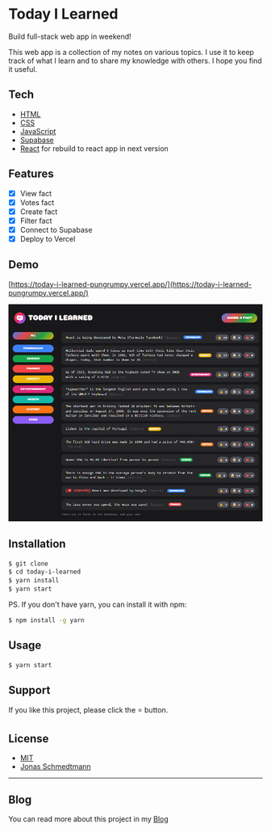 # Today I Learned

Build full-stack web app in weekend!

This web app is a collection of my notes on various topics. I use it to keep track of what I learn and to share my knowledge with others. I hope you find it useful.

## Tech

- [HTML](https://developer.mozilla.org/en-US/docs/Web/HTML)
- [CSS](https://developer.mozilla.org/en-US/docs/Web/CSS)
- [JavaScript](https://developer.mozilla.org/en-US/docs/Web/JavaScript)
- [Supabase](https://supabase.com/)
- [React](https://reactjs.org/) for rebuild to react app in next version

## Features

- [x] View fact
- [x] Votes fact
- [x] Create fact
- [x] Filter fact
- [x] Connect to Supabase
- [x] Deploy to Vercel

## Demo

[https://today-i-learned-pungrumpy.vercel.app/](https://today-i-learned-pungrumpy.vercel.app/)

![demo](/public/preview.png)

## Installation

```bash
$ git clone
$ cd today-i-learned
$ yarn install
$ yarn start
```

PS. If you don't have yarn, you can install it with npm:

```bash
$ npm install -g yarn
```

## Usage

```bash
$ yarn start
```

## Support

If you like this project, please click the ⭐️ button.

## License

- [MIT](LICENSE)
- [Jonas Schmedtmann](https://codingheroes.io/)

---

## Blog

You can read more about this project in my [Blog](https://community.inkdrop.app/note/c4185c98a862a054ebbd93f573bc911a/note:hEzWYiVOt)
